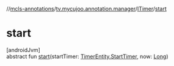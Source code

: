 //[mcls-annotations](../../../index.md)/[tv.mycujoo.annotation.manager](../index.md)/[ITimer](index.md)/[start](start.md)

# start

[androidJvm]\
abstract fun [start](start.md)(startTimer: [TimerEntity.StartTimer](../-timer-entity/-start-timer/index.md), now: [Long](https://kotlinlang.org/api/latest/jvm/stdlib/kotlin/-long/index.html))
